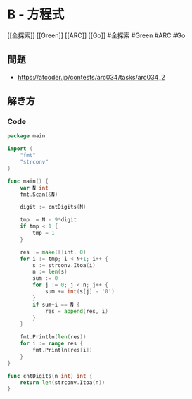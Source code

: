 # B - 方程式
[[全探索]] [[Green]] [[ARC]] [[Go]]
#全探索 #Green #ARC #Go 

## 問題
- https://atcoder.jp/contests/arc034/tasks/arc034_2

## 解き方
### Code
```go
package main

import (
	"fmt"
	"strconv"
)

func main() {
	var N int
	fmt.Scan(&N)

	digit := cntDigits(N)

	tmp := N - 9*digit
	if tmp < 1 {
		tmp = 1
	}

	res := make([]int, 0)
	for i := tmp; i < N+1; i++ {
		s := strconv.Itoa(i)
		n := len(s)
		sum := 0
		for j := 0; j < n; j++ {
			sum += int(s[j] - '0')
		}
		if sum+i == N {
			res = append(res, i)
		}
	}

	fmt.Println(len(res))
	for i := range res {
		fmt.Println(res[i])
	}
}

func cntDigits(n int) int {
	return len(strconv.Itoa(n))
}
```